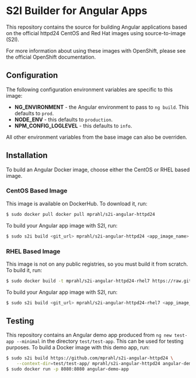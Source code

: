 
# S2I Builder for Angular Apps

This repository contains the source for building Angular applications based on
the official httpd24 CentOS and Red Hat images using source-to-image (S2I).

For more information about using these images with OpenShift, please see the
official OpenShift documentation.

## Configuration

The following configuration environment variables are specific to this image:

* **NG_ENVIRONMENT** - the Angular environment to pass to `ng build`. This
    defaults to `prod`.
* **NODE_ENV** - this defaults to `production`.
* **NPM_CONFIG_LOGLEVEL** - this defaults to `info`.

All other environment variables from the base image can also be overriden.

## Installation

To build an Angular Docker image, choose either the CentOS or RHEL based image.

### CentOS Based Image

This image is available on DockerHub. To download it, run:

```bash
$ sudo docker pull docker pull mprahl/s2i-angular-httpd24
```

To build your Angular app image with S2I, run:

```bash
$ sudo s2i build <git_url> mprahl/s2i-angular-httpd24 <app_image_name>
```

### RHEL Based Image

This image is not on any public registries, so you must build it from scratch.
To build it, run:

```bash
$ sudo docker build -t mprahl/s2i-angular-httpd24-rhel7 https://raw.githubusercontent.com/mprahl/s2i-angular-httpd24/master/Dockerfile.rhel7
```

To build your Angular app image with S2I, run:

```bash
$ sudo s2i build <git_url> mprahl/s2i-angular-httpd24-rhel7 <app_image_name>
```

## Testing

This repository contains an Angular demo app produced from
`ng new test-app --minimal` in the directory `test/test-app`. This can be used
for testing purposes. To build a Docker image with this demo app, run:

```bash
$ sudo s2i build https://github.com/mprahl/s2i-angular-httpd24 \
    --context-dir=test/test-app/ mprahl/s2i-angular-httpd24 angular-demo-app
$ sudo docker run -p 8080:8080 angular-demo-app
```
